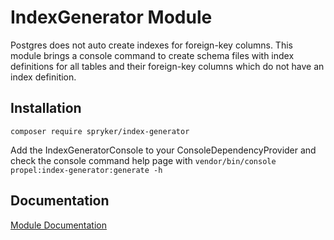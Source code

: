 # IndexGenerator Module

Postgres does not auto create indexes for foreign-key columns. This module brings a console command to create schema files with index definitions for all tables and their foreign-key columns which do not have an index definition.


## Installation

```
composer require spryker/index-generator
```

Add the IndexGeneratorConsole to your ConsoleDependencyProvider and check the console command help page with `vendor/bin/console propel:index-generator:generate -h`


## Documentation

[Module Documentation](https://academy.spryker.com/developing_with_spryker/module_guide/modules.html)

